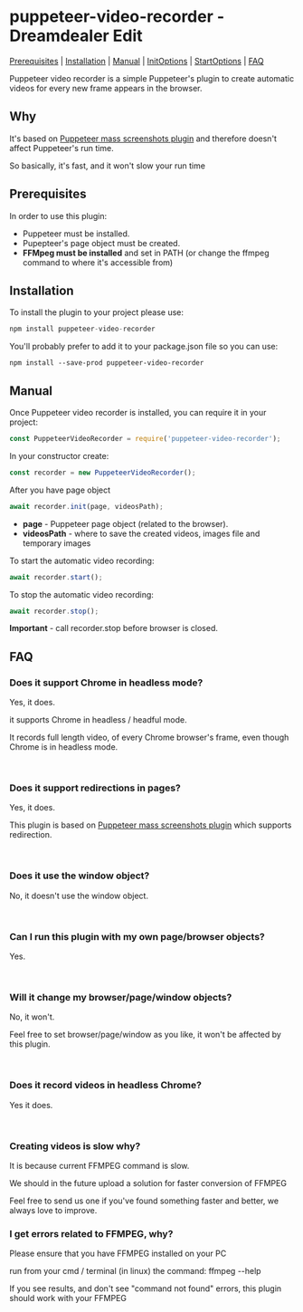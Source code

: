 # puppeteer-video-recorder - Dreamdealer Edit
[Prerequisites](#Prerequisites "Prerequisites") | [Installation](#Installation "Installation") | [Manual](#Manual "Manual") | [InitOptions](InitOptions.md "InitOptions") | [StartOptions](StartOptions.md "StartOptions") | [FAQ](#FAQ "FAQ")

<p>
Puppeteer video recorder is a simple Puppeteer's plugin to create automatic videos for every new frame appears in the browser.
<p>

<h2> Why </h2>
<p>
It's based on <a href="https://www.npmjs.com/package/puppeteer-mass-screenshots">Puppeteer mass screenshots plugin</a> 
and therefore doesn't affect Puppeteer's run time.
</p>
<p>So basically, it's fast, and it won't slow your run time </p> 

<a name="Prerequisites"></a>
<h2> Prerequisites </h2>
<p>In order to use this plugin:</p>
<p>
    <ul>
        <li>Puppeteer must be installed.</li>
        <li>Pupepteer's page object must be created.</li>
        <li><b>FFMpeg must be installed</b> and set in PATH (or change the ffmpeg command to where it's accessible from)</li>
    </ul>
</p>

<a name="Installation"></a>
<h2>Installation</h2>
<p>To install the plugin to your project please use:</p>

```javascript
npm install puppeteer-video-recorder
```
<p>
You'll probably prefer to add it to your package.json file so you can use:</p>

```
npm install --save-prod puppeteer-video-recorder
```

<a name="Manual"></a>
<h2>Manual</h2>
<p>
Once Puppeteer video recorder is installed, you can require it in your project:

```javascript
const PuppeteerVideoRecorder = require('puppeteer-video-recorder');
```
</p>
<p>
In your constructor create:

```javascript
const recorder = new PuppeteerVideoRecorder();
```
</p> 

<p>
After you have page object

```javascript
await recorder.init(page, videosPath);
```
<ul> 
<li><b>page</b> - Puppeteer page object (related to the browser).</li>
<li><b>videosPath</b> - where to save the created videos, images file and temporary images</li>
</ul>
</p>
<p>
To start the automatic video recording:

```javascript
await recorder.start();
```
</p>

<p>
To stop the automatic video recording:

```javascript
await recorder.stop();
```
<p>
    <b>Important</b> - call recorder.stop before browser is closed.
</p>

<a name="FAQ"></a>
<h2> FAQ </h2>

<h3> Does it support Chrome in headless mode?</h3>
<p>
Yes, it does.
</p>
<p>
it supports Chrome in headless / headful mode.
</p>
<p>
It records full length video, of every Chrome browser's frame, even though Chrome is in headless mode. 
</p>
<br/>
<h3> Does it support redirections in pages? </h3>
<p>Yes, it does.</p>
<p>This plugin is based on  <a href="https://www.npmjs.com/package/puppeteer-mass-screenshots">Puppeteer mass screenshots plugin</a> which supports redirection.
</p>
<br/>
<h3> Does it use the window object? </h3>
<p>No, it doesn't use the window object.</p>
<br/>

<h3> Can I run this plugin with my own page/browser objects? </h3>
<p>
Yes.
</p>
<br/>

<h3> Will it change my browser/page/window objects? </h3>
<p>No, it won't.</p>
<p>Feel free to set browser/page/window as you like, it won't be affected by this plugin.</p>
<br/>

<h3> Does it record videos in headless Chrome? </h3>
<p>Yes it does.</p>
<br/>

<h3>Creating videos is slow why?</h3>
<p>It is because current FFMPEG command is slow.</p>
<p>We should in the future upload a solution for faster conversion of FFMPEG</p>
<p>Feel free to send us one if you've found something faster and better, we always love to improve.</p>

<h3>I get errors related to FFMPEG, why?</h3>
<p>Please ensure that you have FFMPEG installed on your PC</p>
<p>run from your cmd / terminal (in linux) the command: ffmpeg --help</p>
<p>If you see results, and don't see "command not found" errors, this plugin should work with your FFMPEG</p>
